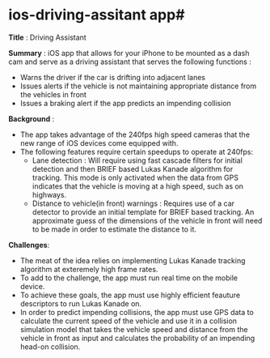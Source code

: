 # ios-driving-assitant app#

**Title** : Driving Assistant

**Summary** :
iOS app that allows for your iPhone to be mounted as a dash cam and serve as a driving assistant that serves the following functions :
- Warns the driver if the car is drifting into adjacent lanes
- Issues alerts if the vehicle is not maintaining appropriate distance from the vehicles in front
- Issues a braking alert if the app predicts an impending collision


**Background** : 
- The app takes advantage of the 240fps high speed cameras that the new range of iOS devices come equipped with.
- The following features require certain speedups to operate at 240fps:
  - Lane detection : Will require using fast cascade filters for initial detection and then BRIEF based Lukas Kanade algorithm for tracking. This mode is only activated when the data from GPS indicates that the vehicle is moving at a high speed, such as on highways.
  - Distance to vehicle(in front) warnings : Requires use of a car detector to provide an initial template for BRIEF based tracking. An approximate guess of the dimensions of the vehicle in front will need to be made in order to estimate the distance to it.

**Challenges**:

- The meat of the idea relies on implementing Lukas Kanade tracking algorithm at exteremely high frame rates.
- To add to the challenge, the app must run real time on the mobile device.
- To achieve these goals, the app must use highly efficient feauture descriptors to run Lukas Kanade on.
- In order to predict impending collisions, the app must use GPS data to calculate the current speed of the vehicle and use it in a collision simulation model that takes the vehicle speed and distance from the vehicle in front as input and calculates the probability of an impending head-on collision.
